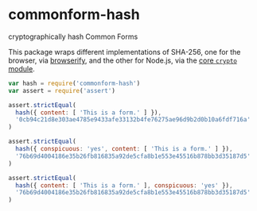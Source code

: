 # commonform-hash

cryptographically hash Common Forms

This package wraps different implementations of SHA-256, one for the browser, via [browserify](http://browserify.org/), and the other for Node.js, via the [core `crypto` module](https://nodejs.org/api/crypto.html).

```javascript
var hash = require('commonform-hash')
var assert = require('assert')

assert.strictEqual(
  hash({ content: [ 'This is a form.' ] }),
  '0cb94c21d8e303ae4785e9433afe33132b4fe76275ae96d9b2d0b10a6fdf716a'
)

assert.strictEqual(
  hash({ conspicuous: 'yes', content: [ 'This is a form.' ] }),
  '76b69d4004186e35b26fb816835a92de5cfa8b1e553e45516b878bb3d35187d5'
)

assert.strictEqual(
  hash({ content: [ 'This is a form.' ], conspicuous: 'yes' }),
  '76b69d4004186e35b26fb816835a92de5cfa8b1e553e45516b878bb3d35187d5'
)
```
